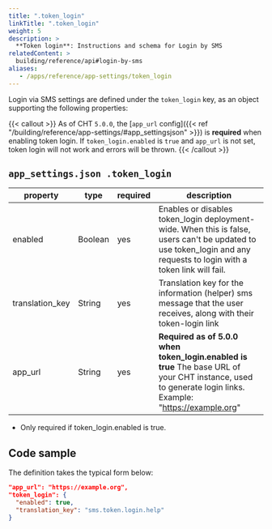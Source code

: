 ```yaml
---
title: ".token_login"
linkTitle: ".token_login"
weight: 5
description: >
  **Token login**: Instructions and schema for Login by SMS
relatedContent: >
  building/reference/api#login-by-sms
aliases:
   - /apps/reference/app-settings/token_login
---
```


Login via SMS settings are defined under the `token_login` key, as an object supporting the following properties:

{{< callout >}}
As of CHT `5.0.0`, the [`app_url` config]({{< ref "/building/reference/app-settings/#app_settingsjson" >}}) is **required** when enabling token login. If `token_login.enabled` is `true` and `app_url` is not set, token login will not work and errors will be thrown.
{{< /callout >}}

## `app_settings.json .token_login`
| property         | type | required       | description                                                                                                                                                                              |
|------------------|------|---------------|------------------------------------------------------------------------------------------------------------------------------------------------------------------------------------------|
| enabled | Boolean | yes | Enables or disables token_login deployment-wide. When this is false, users can't be updated to use token_login and any requests to login with a token link will fail.  |
| translation_key | String | yes | Translation key for the information (helper) sms message that the user receives, along with their token-login link |
| app_url | String | yes | **Required as of 5.0.0 when token_login.enabled is true** The base URL of your CHT instance, used to generate login links. Example: "https://example.org" |
* Only required if token_login.enabled is true.

## Code sample

The definition takes the typical form below:

```json
"app_url": "https://example.org",
"token_login": {
  "enabled": true,
  "translation_key": "sms.token.login.help"
}
```
